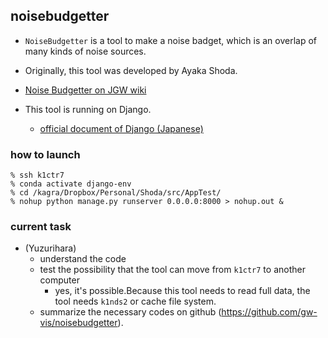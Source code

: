 ## noisebudgetter

- `NoiseBudgetter` is a tool to make a noise badget, which is an overlap of many kinds of noise sources.

- Originally, this tool was developed by Ayaka Shoda.

- [Noise Budgetter on JGW wiki](http://gwwiki.icrr.u-tokyo.ac.jp/JGWwiki/KAGRA/Commissioning/NoiseBudgetter)

- This tool is running on Django.
  - [official document of Django (Japanese)](https://docs.djangoproject.com/ja/2.2/intro/tutorial01/)

### how to launch

```
% ssh k1ctr7
% conda activate django-env
% cd /kagra/Dropbox/Personal/Shoda/src/AppTest/
% nohup python manage.py runserver 0.0.0.0:8000 > nohup.out &
```

### current task

- (Yuzurihara)
  - understand the code
  - test the possibility that the tool can move from `k1ctr7` to another computer
    - yes, it's possible.Because this tool needs to read full data, the tool needs `k1nds2` or cache file system.
  - summarize the necessary codes on github (https://github.com/gw-vis/noisebudgetter).
